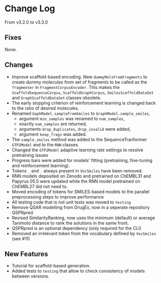 # Change Log
From v3.2.0 to v3.3.0

## Fixes

None.


## Changes

- Improve scaffold-based encoding. New `dummyMolsFromFragments` to create dummy molecules from set of fragments to be called as the `fragmenter` in `FragmentCorpusEncoder`. This makes the `ScaffoldSequenceCorpus`, `ScaffoldGraphCorpus`, `SmilesScaffoldDataSet` and `GraphScaffoldDataSet` classes obsolete. 
- The early stopping criterion of reinforcement learning is changed back to the ratio of desired molecules.
- Renamed `GaphModel.sampleFromSmiles` to `GraphModel.sample_smiles`,
  - argument `min_samples` was renamed to `num_samples`,
  - exactly `num_samples` are returned,
  - arguments `drop_duplicates`, `drop_invalid` were added,
  - argument `keep_frags` was added.
- The `sample_smiles` method was added to the SequenceTranformer `GTP2Model` and to the `RNN` classes.
- Changed the `GTP2Model` adaptive learning rate settings to resolve pretraining issues
- Progress bars were added for models' fitting (pretraining, fine-tuning and reinforcement learning).
- Tokens `_` and `.` always present in `VocSmiles` have been removed.
- RNN models deposited on Zenodo and pretrained on ChEMBL31 and Papyrus 05.5 were updated while the RNN model pretrained on ChEMBL27 did not need to.
- Moved encoding of tokens for SMILES-based models to the parallel preprocessing steps to improve performance
- All testing code that is not unit tests was moved to `testing`
- Remove QSAR modelling from DrugEx, now in a seperate repository QSPRpred
- Revised SimilarityRanking, now uses the minimum (default) or average Tanimoto distance to rank the solutions in the same front.
- QSPRpred is an optional dependency (only required for the CLI)
- Removed an irrelevant token from the vocabulary defined by `VocSmiles` (see #11)

## New Features

- Tutorial for scaffold-based generation.
- Added tests to `testing` that allow to check consistency of models between versions.
